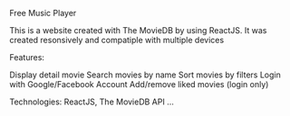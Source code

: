 Free Music Player

  This is a website created with The MovieDB by using ReactJS. It was created resonsively and compatiple with multiple devices

Features:

  Display detail movie
  Search movies by name
  Sort movies by filters
  Login with Google/Facebook Account
  Add/remove liked movies (login only)

Technologies: ReactJS, The MovieDB API ...
